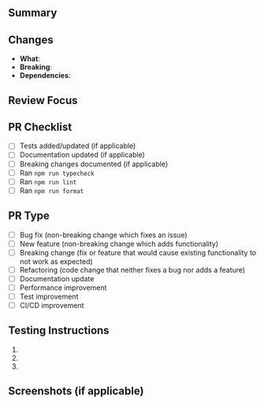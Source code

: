 ## Summary
<!-- One sentence describing what changed and why. -->

## Changes
- **What**: <!-- Core functionality added/modified -->
- **Breaking**: <!-- Any breaking changes (if none, remove this line) -->
- **Dependencies**: <!-- New dependencies (if none, remove this line) -->

## Review Focus
<!-- Critical design decisions or edge cases that need attention -->

<!-- If this PR fixes an issue, uncomment and update the line below -->
<!-- Fixes #ISSUE_NUMBER -->

## PR Checklist
<!-- Please check all applicable items -->
- [ ] Tests added/updated (if applicable)
- [ ] Documentation updated (if applicable)
- [ ] Breaking changes documented (if applicable)
- [ ] Ran `npm run typecheck`
- [ ] Ran `npm run lint`
- [ ] Ran `npm run format`

## PR Type
<!-- Please delete options that are not relevant -->
- [ ] Bug fix (non-breaking change which fixes an issue)
- [ ] New feature (non-breaking change which adds functionality)
- [ ] Breaking change (fix or feature that would cause existing functionality to not work as expected)
- [ ] Refactoring (code change that neither fixes a bug nor adds a feature)
- [ ] Documentation update
- [ ] Performance improvement
- [ ] Test improvement
- [ ] CI/CD improvement

## Testing Instructions
<!-- Provide detailed steps to test your changes -->
1. 
2. 
3. 

## Screenshots (if applicable)
<!-- Add screenshots to help explain your changes -->